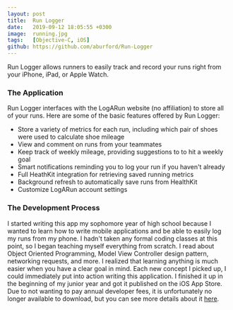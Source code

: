 ```yaml
---
layout: post
title:  Run Logger
date:   2019-09-12 18:05:55 +0300
image:  running.jpg
tags:   [Objective-C, iOS]
github: https://github.com/aburford/Run-Logger
---
```

Run Logger allows runners to easily track and record your runs right from your iPhone, iPad, or Apple Watch.
### The Application
Run Logger interfaces with the LogARun website (no affiliation) to store all of your runs. Here are some of the basic features offered by Run Logger:
* Store a variety of metrics for each run, including which pair of shoes were used to calculate shoe mileage
* View and comment on runs from your teammates
* Keep track of weekly mileage, providing suggestions to to hit a weekly goal
* Smart notifications reminding you to log your run if you haven't already
* Full HeathKit integration for retrieving saved running metrics
* Background refresh to automatically save runs from HealthKit
* Customize LogARun account settings

### The Development Process
I started writing this app my sophomore year of high school because I wanted to learn how to write mobile applications and be able to easily log my runs from my phone. I hadn't taken any formal coding classes at this point, so I began teaching myself everything from scratch. I read about Object Oriented Programming, Model View Controller design pattern, networking requests, and more. I realized that learning anything is much easier when you have a clear goal in mind. Each new concept I picked up, I could immediately put into action writing this application. I finished it up in the beginning of my junior year and got it published on the iOS App Store. Due to not wanting to pay annual developer fees, it is unfortunately no longer available to download, but you can see more details about it [here](https://appadvice.com/app/run-logger-powered-by-logarun/1153208744).